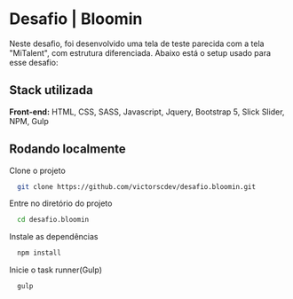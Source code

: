 # Desafio | Bloomin

Neste desafio, foi desenvolvido uma tela de teste parecida com a tela "MiTalent", com estrutura diferenciada. Abaixo está o setup usado para esse desafio:

## Stack utilizada

**Front-end:** HTML, CSS, SASS, Javascript, Jquery, Bootstrap 5, Slick Slider, NPM, Gulp

## Rodando localmente

Clone o projeto

```bash
  git clone https://github.com/victorscdev/desafio.bloomin.git
```

Entre no diretório do projeto

```bash
  cd desafio.bloomin
```

Instale as dependências

```bash
  npm install
```

Inicie o task runner(Gulp)

```bash
  gulp
```
